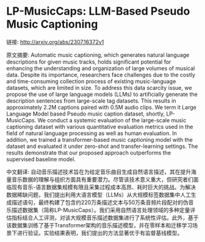 # LP-MusicCaps: LLM-Based Pseudo Music Captioning

链接: http://arxiv.org/abs/2307.16372v1

原文摘要:
Automatic music captioning, which generates natural language descriptions for
given music tracks, holds significant potential for enhancing the understanding
and organization of large volumes of musical data. Despite its importance,
researchers face challenges due to the costly and time-consuming collection
process of existing music-language datasets, which are limited in size. To
address this data scarcity issue, we propose the use of large language models
(LLMs) to artificially generate the description sentences from large-scale tag
datasets. This results in approximately 2.2M captions paired with 0.5M audio
clips. We term it Large Language Model based Pseudo music caption dataset,
shortly, LP-MusicCaps. We conduct a systemic evaluation of the large-scale
music captioning dataset with various quantitative evaluation metrics used in
the field of natural language processing as well as human evaluation. In
addition, we trained a transformer-based music captioning model with the
dataset and evaluated it under zero-shot and transfer-learning settings. The
results demonstrate that our proposed approach outperforms the supervised
baseline model.

中文翻译:
自动音乐描述技术旨在为给定音乐曲目生成自然语言描述，其在提升海量音乐数据的理解与组织方面具有重要潜力。尽管该技术意义重大，但研究者们面临现有音乐-语言数据集规模有限且采集过程成本高昂、耗时巨大的挑战。为解决数据稀缺问题，我们提出利用大语言模型（LLMs）从大规模标签数据集中人工生成描述语句，最终构建了包含约220万条描述文本与50万条音频片段配对的伪音乐描述数据集（简称LP-MusicCaps）。我们采用自然语言处理领域的多种定量评估指标结合人工评测，对该大规模音乐描述数据集进行了系统性评估。此外，基于该数据集训练了基于Transformer架构的音乐描述模型，并在零样本和迁移学习场景下进行验证。实验结果表明，我们提出的方法显著优于有监督基线模型。

